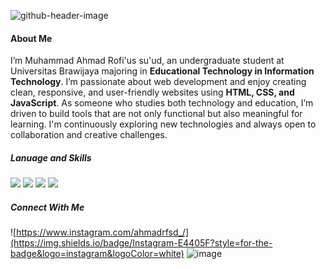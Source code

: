 ![github-header-image](https://github.com/user-attachments/assets/01e7c7a2-b5f0-4ae2-816b-f216214816ce)


#### About Me
I’m Muhammad Ahmad Rofi'us su'ud, an undergraduate student at Universitas Brawijaya majoring in **Educational Technology in Information Technology**. I’m passionate about web development and enjoy creating clean, responsive, and user-friendly websites using **HTML, CSS, and JavaScript**. As someone who studies both technology and education, I’m driven to build tools that are not only functional but also meaningful for learning. I'm continuously exploring new technologies and always open to collaboration and creative challenges.

##### Lanuage and Skills


<img src="https://img.shields.io/badge/HTML5-E34F26?style=for-the-badge&logo=html5&logoColor=white" /> <img src="https://img.shields.io/badge/JavaScript-323330?style=for-the-badge&logo=javascript&logoColor=F7DF1E" /> <img src="https://img.shields.io/badge/CSS3-1572B6?style=for-the-badge&logo=css3&logoColor=white" />	<img src= "https://img.shields.io/badge/Figma-F24E1E?style=for-the-badge&logo=figma&logoColor=white" />


##### Connect With Me

![https://www.instagram.com/ahmadrfsd_/](https://img.shields.io/badge/Instagram-E4405F?style=for-the-badge&logo=instagram&logoColor=white)
![[image](https://www.linkedin.com/in/ahmad-rofi-725a09321/)](https://img.shields.io/badge/LinkedIn-0077B5?style=for-the-badge&logo=linkedin&logoColor=white)
<!--
**ahmadrofiussuud/ahmadrofiussuud** is a ✨ _special_ ✨ repository because its `README.md` (this file) appears on your GitHub profile.

Here are some ideas to get you started:

- 🔭 I’m currently working on ...
- 🌱 I’m currently learning ...
- 👯 I’m looking to collaborate on ...
- 🤔 I’m looking for help with ...
- 💬 Ask me about ...
- 📫 How to reach me: ...
- 😄 Pronouns: ...
- ⚡ Fun fact: ...
-->
